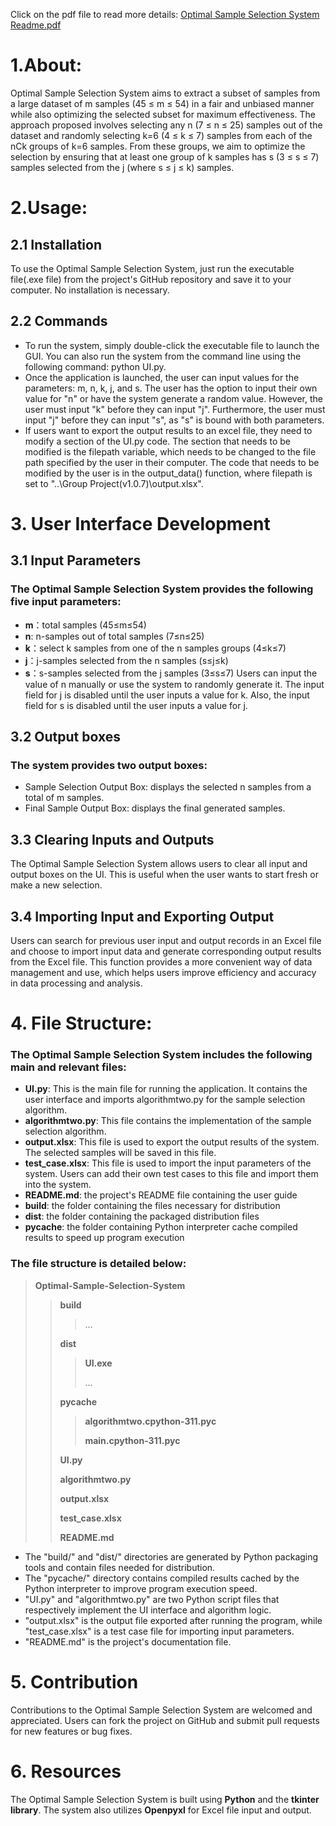 Click on the pdf file to read more details: 
[Optimal Sample Selection System Readme.pdf](https://github.com/weicongpang/Optimal-Sample-Selection-System/files/11429828/Optimal.Sample.Selection.System.Readme.pdf)

# 1.About: 
Optimal Sample Selection System aims to extract a subset of samples from a large dataset of m samples (45 ≤ m ≤ 54) in a fair and unbiased manner while also optimizing the selected subset for maximum effectiveness. The approach proposed involves selecting any n (7 ≤ n ≤ 25) samples out of the dataset and randomly selecting k=6 (4 ≤ k ≤ 7) samples from each of the nCk groups of k=6 samples. From these groups, we aim to optimize the selection by ensuring that at least one group of k samples has s (3 ≤ s ≤ 7) samples selected from the j (where s ≤ j ≤ k) samples.

# 2.Usage: 

## 2.1  Installation

To use the Optimal Sample Selection System, just run the executable file(.exe file) from the project's GitHub repository and save it to your computer. No installation is necessary.

## 2.2  Commands
- To run the system, simply double-click the executable file to launch the GUI. You can also run the system from the command line using the following command:
python UI.py.
- Once the application is launched, the user can input values for the parameters: m, n, k, j, and s. The user has the option to input their own value for "n" or have the system generate a random value. However, the user must input "k" before they can input "j". Furthermore, the user must input "j" before they can input "s", as "s" is bound with both parameters.
- If users want to export the output results to an excel file, they need to modify a section of the UI.py code. The section that needs to be modified is the filepath variable, which needs to be changed to the file path specified by the user in their computer. The code that needs to be modified by the user is in the output_data() function, where filepath is set to "..\Group Project(v1.0.7)\output.xlsx".

# 3. User Interface Development

## 3.1 Input Parameters
### The Optimal Sample Selection System provides the following five input parameters:
- __m__：total samples (45≤m≤54)
- __n__: n-samples out of total samples (7≤n≤25)
- __k__：select k samples from one of the n samples groups (4≤k≤7)
- __j__：j-samples selected from the n samples (s≤j≤k)
- __s__：s-samples selected from the j samples (3≤s≤7)
Users can input the value of n manually or use the system to randomly generate it. The input field for j is disabled until the user inputs a value for k. Also, the input field for s is disabled until the user inputs a value for j. 

## 3.2 Output boxes
### The system provides two output boxes:
- Sample Selection Output Box: displays the selected n samples from a total of m samples.
- Final Sample Output Box: displays the final generated samples. 
  
## 3.3 Clearing Inputs and Outputs
The Optimal Sample Selection System allows users to clear all input and output boxes on the UI. This is useful when the user wants to start fresh or make a new selection.

## 3.4 Importing Input and Exporting Output
Users can search for previous user input and output records in an Excel file and choose to import input data and generate corresponding output results from the Excel file. This function provides a more convenient way of data management and use, which helps users improve efficiency and accuracy in data processing and analysis.


# 4. File Structure: 
### The Optimal Sample Selection System includes the following main and relevant files:
- __UI.py__: This is the main file for running the application. It contains the user interface and imports algorithmtwo.py for the sample selection algorithm.
- __algorithmtwo.py__: This file contains the implementation of the sample selection algorithm.
- __output.xlsx__: This file is used to export the output results of the system. The selected samples will be saved in this file.
-	__test_case.xlsx__: This file is used to import the input parameters of the system. Users can add their own test cases to this file and import them into the system.
-	__README.md__: the project's README file containing the user guide
-	__build__: the folder containing the files necessary for distribution
-	__dist__: the folder containing the packaged distribution files
-	__pycache__: the folder containing Python interpreter cache compiled results to speed up program execution

### The file structure is detailed below:
> __Optimal-Sample-Selection-System__
>> __build__
>>> ...
>>
>> __dist__
>>> __UI.exe__
>>> 
>>> ...
>>
>> __pycache__
>>> __algorithmtwo.cpython-311.pyc__
>>> 
>>> __main.cpython-311.pyc__
>>
>> __UI.py__
>>
>> __algorithmtwo.py__
>>
>> __output.xlsx__
>>
>> __test_case.xlsx__
>>
>> __README.md__

- The "build/" and "dist/" directories are generated by Python packaging tools and contain files needed for distribution.
- The "pycache/" directory contains compiled results cached by the Python interpreter to improve program execution speed.
- "UI.py" and "algorithmtwo.py" are two Python script files that respectively implement the UI interface and algorithm logic.
- "output.xlsx" is the output file exported after running the program, while "test_case.xlsx" is a test case file for importing input parameters.
- "README.md" is the project's documentation file.

# 5. Contribution
Contributions to the Optimal Sample Selection System are welcomed and appreciated. Users can fork the project on GitHub and submit pull requests for new features or bug fixes.

# 6. Resources
The Optimal Sample Selection System is built using __Python__ and the __tkinter library__. The system also utilizes __Openpyxl__ for Excel file input and output.




